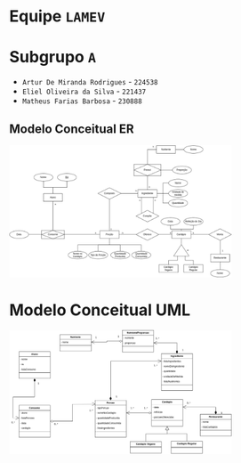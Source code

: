 # Equipe `LAMEV`

# Subgrupo `A`
* `Artur De Miranda Rodrigues` - `224538`
* `Eliel Oliveira da Silva` - `221437`
* `Matheus Farias Barbosa` - `230888`

## Modelo Conceitual ER

<img src="images/er.png" width="400px" height="auto">

# Modelo Conceitual UML

<img src="images/uml.png" width="400px" height="auto">
